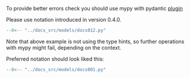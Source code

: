 To provide better errors check you should use mypy with pydantic [plugin][plugin] 

Please use notation introduced in version 0.4.0.

```Python hl_lines="15-17"
--8<-- "../docs_src/models/docs012.py"
```

Note that above example is not using the type hints, so further operations with mypy might fail, depending on the context.

Preferred notation should look liked this:

```Python hl_lines="15-17"
--8<-- "../docs_src/models/docs001.py"
```




[plugin]: https://pydantic-docs.helpmanual.io/mypy_plugin/